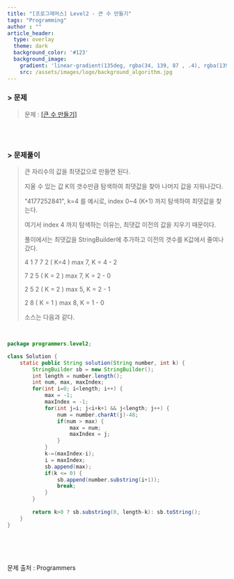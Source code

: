 ```yaml
---
title: "[프로그래머스] Level2 - 큰 수 만들기"
tags: "Programming"
author : ""
article_header:
  type: overlay
  theme: dark
  background_color: '#123'
  background_image:
    gradient: 'linear-gradient(135deg, rgba(34, 139, 87 , .4), rgba(139, 34, 139, .4))'
    src: /assets/images/logo/background_algorithm.jpg
---
```


### > 문제

> 문제 : [[큰 수 만들기]](https://programmers.co.kr/learn/courses/30/lessons/42883)

<br>

<br>

### > 문제풀이

> 큰 자리수의 값을 최댓값으로 만들면 된다.
>
> 지울 수 있는 값 K의 갯수만큼 탐색하여 최댓값을 찾아 나머지 값을 지워나갔다.
>
> "4177252841", k=4 를 예시로, index 0~4 (K+1) 까지 탐색하여 최댓값을 찾는다.
>
> 여기서 index 4 까지 탐색하는 이유는, 최댓값 이전의 값을 지우기 때문이다.
>
> 풀이에서는 최댓값을 StringBuilder에 추가하고 이전의 갯수를 K값에서 줄여나갔다.
>
> 4 1 7 7 2 ( K=4 )		max 7, K = 4 - 2
>
> 7 2 5 ( K = 2 )		max 7, K = 2 - 0
>
> 2 5 2 ( K = 2 )		max 5, K = 2 - 1
>
> 2 8 ( K = 1 )			max 8, K = 1 - 0
>
> 소스는 다음과 같다. 

<br/>

```java
package programmers.level2;

class Solution {
    static public String solution(String number, int k) {
        StringBuilder sb = new StringBuilder();
        int length = number.length();
        int num, max, maxIndex;
        for(int i=0; i<length; i++) {
        	max = -1;
        	maxIndex = -1;
        	for(int j=i; j<i+k+1 && j<length; j++) {
        		num = number.charAt(j)-48;
        		if(num > max) {
        			max = num;
        			maxIndex = j;
        		}
        	}
        	k-=(maxIndex-i);
        	i = maxIndex;
        	sb.append(max);
        	if(k <= 0) {
        		sb.append(number.substring(i+1));
        		break;
        	}
        }
        
        return k>0 ? sb.substring(0, length-k): sb.toString();
    }
}
```



<br/>

<br/>

<br/>

문제 출처 : Programmers

<br/>

<br/>

<br/>